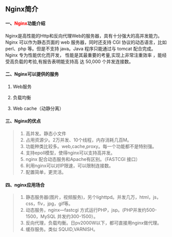 ## Nginx简介

#### 一、<font color = red>Nginx</font>功能介绍

Nginx是高性能的Http和反向代理Web的服务器，具有十分强大的高并发能力。Nginx 可以作为静态页面的 web 服务器，同时还支持 CGI 协议的动态语言，比如 perl、php 等。但是不支持 java。Java 程序只能通过与 tomcat 配合完成。Nginx 专为性能优化而开发， 性能是其最重要的考量,实现上非常注重效率 ，能经受高负载的考验,有报告表明能支持高 达 50,000 个并发连接数。



#### 二、Nginx可以提供的服务

1. Web服务

2. 负载均衡

3. Web cache（动静分离）

    

#### 三、Nginx的优点

> 1. 高并发。静态小文件
> 2. 占用资源少。2万并发、10个线程，内存消耗几百M。
> 3. 功能种类比较多。web,cache,proxy。每一个功能都不是特别强。
> 4. 支持epoll模型，使得nginx可以支持高并发。
> 5. nginx 配合动态服务和Apache有区别。（FASTCGI 接口）
> 6. 利用nginx可以对IP限速，可以限制连接数。
> 7. 配置简单，更灵活。



#### 四、nginx应用场合

> 1. 静态服务器(图片，视频服务)，另个lighttpd。并发几万，html，js，css，flv，jpg，gif等。
> 2. 动态服务，nginx—fastcgi 方式运行PHP，jsp。(PHP并发约500-1500，MySQL 并发约300-1500）。
> 3. 反向代理，负载均衡。日pv2000W以下，都可直接用nginx做代理。
> 4. 缓存服务。类似 SQUID,VARNISH。



